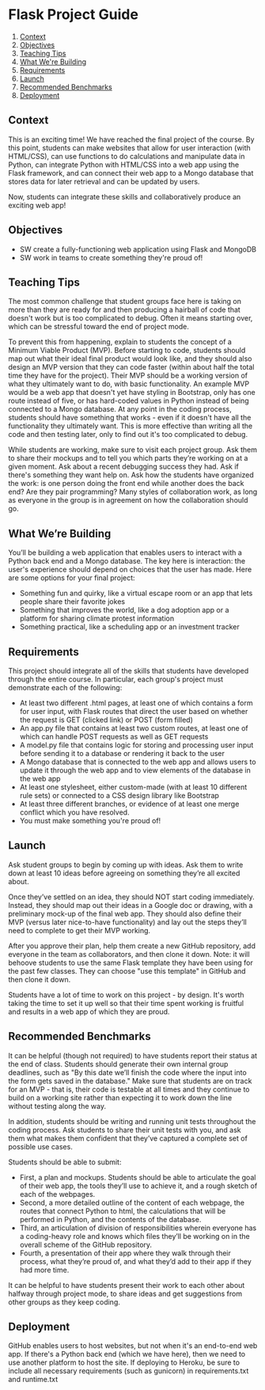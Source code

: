# Flask Project Guide

1. [Context](#context)
2. [Objectives](#objectives)
3. [Teaching Tips](#teaching-tips)
4. [What We're Building](#what-we're-building)
5. [Requirements](#requirements)
6. [Launch](#launch)
7. [Recommended Benchmarks](#recommended-benchmarks)
8. [Deployment](#deployment)

## Context

This is an exciting time! We have reached the final project of the course. By this point, students can make websites that allow for user interaction (with HTML/CSS), can use functions to do calculations and manipulate data in Python, can integrate Python with HTML/CSS into a web app using the Flask framework, and can connect their web app to a Mongo database that stores data for later retrieval and can be updated by users.

Now, students can integrate these skills and collaboratively produce an exciting web app!

## Objectives
* SW create a fully-functioning web application using Flask and MongoDB
* SW work in teams to create something they're proud of!

## Teaching Tips
The most common challenge that student groups face here is taking on more than they are ready for and then producing a hairball of code that doesn't work but is too complicated to debug. Often it means starting over, which can be stressful toward the end of project mode.

To prevent this from happening, explain to students the concept of a Minimum Viable Product (MVP). Before starting to code, students should map out what their ideal final product would look like, and they should also design an MVP version that they can code faster (within about half the total time they have for the project). Their MVP should be a working version of what they ultimately want to do, with basic functionality. An example MVP would be a web app that doesn't yet have styling in Bootstrap, only has one route instead of five, or has hard-coded values in Python instead of being connected to a Mongo database. At any point in the coding process, students should have something that works - even if it doesn't have all the functionality they ultimately want. This is more effective than writing all the code and then testing later, only to find out it's too complicated to debug.

While students are working, make sure to visit each project group. Ask them to share their mockups and to tell you which parts they’re working on at a given moment. Ask about a recent debugging success they had. Ask if there's something they want help on. Ask how the students have organized the work: is one person doing the front end while another does the back end? Are they pair programming? Many styles of collaboration work, as long as everyone in the group is in agreement on how the collaboration should go.

## What We’re Building

You’ll be building a web application that enables users to interact with a Python back end and a Mongo database. The key here is interaction: the user's experience should depend on choices that the user has made. Here are some options for your final project:
* Something fun and quirky, like a virtual escape room or an app that lets people share their favorite jokes
* Something that improves the world, like a dog adoption app or a platform for sharing climate protest information
* Something practical, like a scheduling app or an investment tracker

## Requirements

This project should integrate all of the skills that students have developed through the entire course. In particular, each group's project must demonstrate each of the following:
* At least two different .html pages, at least one of which contains a form for user input, with Flask routes that direct the user based on whether the request is GET (clicked link) or POST (form filled)
* An app.py file that contains at least two custom routes, at least one of which can handle POST requests as well as GET requests
* A model.py file that contains logic for storing and processing user input before sending it to a database or rendering it back to the user
* A Mongo database that is connected to the web app and allows users to update it through the web app and to view elements of the database in the web app
* At least one stylesheet, either custom-made (with at least 10 different rule sets) or connected to a CSS design library like Bootstrap
* At least three different branches, or evidence of at least one merge conflict which you have resolved.
* You must make something you're proud of!

## Launch

Ask student groups to begin by coming up with ideas. Ask them to write down at least 10 ideas before agreeing on something they’re all excited about.

Once they’ve settled on an idea, they should NOT start coding immediately. Instead, they should map out their ideas in a Google doc or drawing, with a preliminary mock-up of the final web app. They should also define their MVP (versus later nice-to-have functionality) and lay out the steps they’ll need to complete to get their MVP working.

After you approve their plan, help them create a new GitHub repository, add everyone in the team as collaborators, and then clone it down. Note: it will behoove students to use the same Flask template they have been using for the past few classes. They can choose "use this template" in GitHub and then clone it down.

Students have a lot of time to work on this project - by design. It's worth taking the time to set it up well so that their time spent working is fruitful and results in a web app of which they are proud.

## Recommended Benchmarks

It can be helpful (though not required) to have students report their status at the end of class. Students should generate their own internal group deadlines, such as "By this date we’ll finish the code where the input into the form gets saved in the database." Make sure that students are on track for an MVP - that is, their code is testable at all times and they continue to build on a working site rather than expecting it to work down the line without testing along the way.

In addition, students should be writing and running unit tests throughout the coding process. Ask students to share their unit tests with you, and ask them what makes them confident that they’ve captured a complete set of possible use cases.

Students should be able to submit:
* First, a plan and mockups. Students should be able to articulate the goal of their web app, the tools they’ll use to achieve it, and a rough sketch of each of the webpages.
* Second, a more detailed outline of the content of each webpage, the routes that connect Python to html, the calculations that will be performed in Python, and the contents of the database.
* Third, an articulation of division of responsibilities wherein everyone has a coding-heavy role and knows which files they’ll be working on in the overall scheme of the GitHub repository.
* Fourth, a presentation of their app where they walk through their process, what they’re proud of, and what they’d add to their app if they had more time.

It can be helpful to have students present their work to each other about halfway through project mode, to share ideas and get suggestions from other groups as they keep coding.

## Deployment

GitHub enables users to host websites, but not when it's an end-to-end web app. If there's a Python back end (which we have here), then we need to use another platform to host the site. If deploying to Heroku, be sure to include all necessary requirements (such as gunicorn) in requirements.txt and runtime.txt

